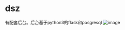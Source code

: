 # dsz
有配套后台。后台基于python3的flask和posgresql
![image](https://github.com/mn3711698/dszmini/blob/master/qrcode.jpg)
